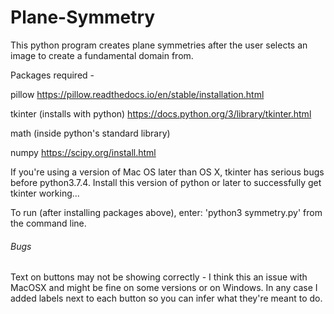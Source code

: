 # Plane-Symmetry
This python program creates plane symmetries after the user selects an image to create a fundamental domain from.

Packages required -

pillow https://pillow.readthedocs.io/en/stable/installation.html

tkinter (installs with python) https://docs.python.org/3/library/tkinter.html

math (inside python's standard library)

numpy https://scipy.org/install.html

If you're using a version of Mac OS later than OS X, tkinter has serious bugs before python3.7.4. Install this version of python or later to successfully get tkinter working...

To run (after installing packages above), enter:
    'python3 symmetry.py'
from the command line.


###### Bugs

Text on buttons may not be showing correctly - I think this an issue with MacOSX and might be fine on some versions or on Windows.
In any case I added labels next to each button so you can infer what they're meant to do.
